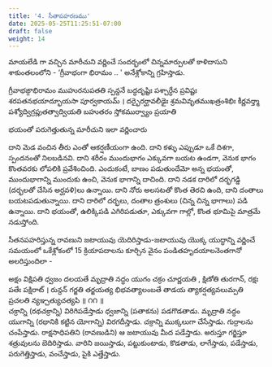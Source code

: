 ```yaml
---
title: '4. సీతాపహరణము'
date: 2025-05-25T11:25:51-07:00
draft: false
weight: 14
---
```


మాయలేడి గా వచ్చిన మారీచుని వర్ణించే సందర్భంలో చిన్నమార్పులతో కాళిదాసుని శాకుంతలంలోని - ‘గ్రీవాభంగా భిరామం .. ' అనేశ్లోకాన్ని  గ్రహిస్తాడు. 

<div class="tel_shloka">
గ్రీవాభఙ్గాభిరామం ముహురనుపతతి స్పన్దనే బద్ధదృష్టిః
పశ్చార్ధేన ప్రవిష్టః శరపతనభయాద్భూయసా పూర్వకాయమ్ । 
దర్భైరర్ఘావలీఢైః శ్రమవివృతముఖత్రంశిభిః కీర్ణవర్త్మా
పశ్యోద్విగ్రప్లుతత్వాద్వియతి బహుతరం స్తోకముర్వ్యాం  ప్రయాతి
</div>


భయంతో పరుగెత్తుతున్న మారీచుని ఇలా  వర్ణించారు

<div class="tel_parayana">

దాని మెడ వంచిన తీరు ఎంతో ఆకర్షణీయంగా ఉంది.
దాని కళ్ళు ఎప్పుడూ ఒకే దిశగా, స్పందనంతో నిలబడినవి.
దాని శరీరం ముందుభాగం ఎక్కువగా బయట ఉండగా, వెనుక భాగం కొంతవరకు లోపలికి ప్రవేశించింది.
ఎందుకంటే, బాణం పడుతుందేమో అన్న భయంతో, ముందుభాగాన్ని ముందుకు ఉంచి, వెనుక భాగాన్ని దాచింది.
దాని నడక దారిలో దర్భగడ్డి (దర్భలతో చేసిన అర్ఘవళి)లు ఉన్నాయి.
దాని నోరు అలసటతో కొంత తెరచి ఉంది, దాని దంతాలు బయటపడుతున్నాయి.
దాని దారిలో దర్భలు, దంతాల త్రంశులు (చిన్న చిన్న భాగాలు) పడి ఉన్నాయి.
దాని భయంతో, ఉలిక్కిపడి ఎగిరిపడుతూ, ఎక్కువగా గాల్లో, కొంత భూమిపై మాత్రమే నడుస్తోంది.

</div>

సీతనపహరిస్తున్న రావణుని జటాయువు యెదిరిస్తాడు-జటాయువు యొక్క యుద్ధాన్ని వర్ణించే సమయంలో ఒకేశ్లోకంలో 15 క్రియాపదాలను కూర్చిన వైనం పండితహృదయాలనెంతగానో అలరిస్తుందిలా -


<div class="tel_shloka">
అక్షం విక్షిపతి ధ్వజం దలయతే మృద్రాతి నద్ధం యుగం
చక్రం చూర్ణయతి , క్షిణోతి తురగాన్,  రక్షః పతేః పక్షిరాట్ ।
రున్దన్ గర్జతి తర్జయత్య భిభవత్యాలంబతే తాడయ
త్యాకర్షత్యవలుమ్పతి ప్రచలతి న్యఞ్చత్యుచత్యపి ॥ ౧౧ ॥
</div>

<div class="tel_parayana">
చక్రాన్ని (రథచక్రాన్ని) విరిగిపడేస్తాడు
ధ్వజాన్ని (పతాకను) పడగొడతాడు.
మృద్రాతి నద్ధం యుగాన్ని (రథానికి కట్టిన యోగాన్ని) విరగదీస్తాడు.
చక్రాన్ని ముక్కలుగా చేసేస్తాడు.
గుర్రాలను చంపేస్తాడు.
రాక్షసాధిపతిని (రావణుడిని) ఆ జటాయువు మీద పడేస్తాడు.
అరుస్తూ గర్జిస్తూ శత్రువులను బెదిరిస్తాడు.
వారిని జయిస్తాడు, పట్టుకుంటాడు, కొడతాడు, లాగేస్తాడు, పడేస్తాడు, పరుగెత్తిస్తాడు, వంచేస్తాడు, పైకి ఎత్తేస్తాడు.

</div>